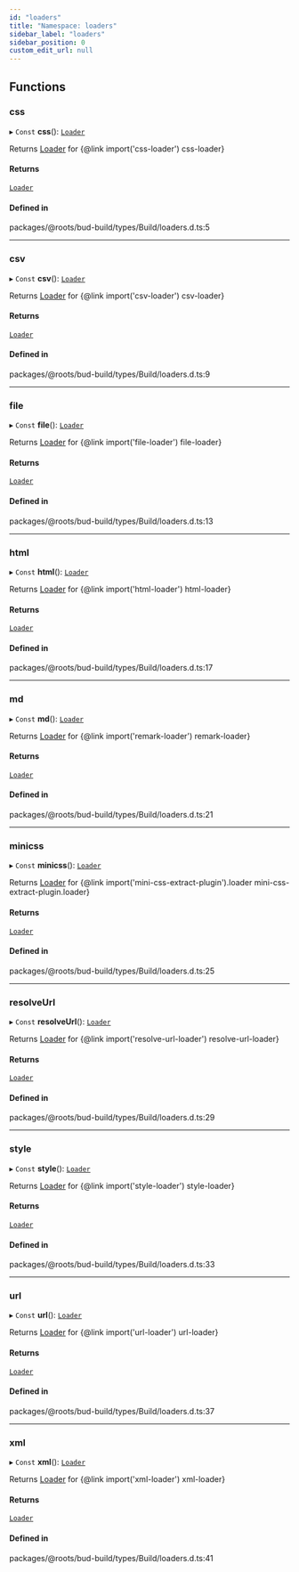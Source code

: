 ```yaml
---
id: "loaders"
title: "Namespace: loaders"
sidebar_label: "loaders"
sidebar_position: 0
custom_edit_url: null
---
```


## Functions

### css

▸ `Const` **css**(): [`Loader`](../classes/Loader.md)

Returns [Loader](../classes/Loader.md) for {@link import('css-loader') css-loader}

#### Returns

[`Loader`](../classes/Loader.md)

#### Defined in

packages/@roots/bud-build/types/Build/loaders.d.ts:5

___

### csv

▸ `Const` **csv**(): [`Loader`](../classes/Loader.md)

Returns [Loader](../classes/Loader.md) for {@link import('csv-loader') csv-loader}

#### Returns

[`Loader`](../classes/Loader.md)

#### Defined in

packages/@roots/bud-build/types/Build/loaders.d.ts:9

___

### file

▸ `Const` **file**(): [`Loader`](../classes/Loader.md)

Returns [Loader](../classes/Loader.md) for {@link import('file-loader') file-loader}

#### Returns

[`Loader`](../classes/Loader.md)

#### Defined in

packages/@roots/bud-build/types/Build/loaders.d.ts:13

___

### html

▸ `Const` **html**(): [`Loader`](../classes/Loader.md)

Returns [Loader](../classes/Loader.md) for {@link import('html-loader') html-loader}

#### Returns

[`Loader`](../classes/Loader.md)

#### Defined in

packages/@roots/bud-build/types/Build/loaders.d.ts:17

___

### md

▸ `Const` **md**(): [`Loader`](../classes/Loader.md)

Returns [Loader](../classes/Loader.md) for {@link import('remark-loader') remark-loader}

#### Returns

[`Loader`](../classes/Loader.md)

#### Defined in

packages/@roots/bud-build/types/Build/loaders.d.ts:21

___

### minicss

▸ `Const` **minicss**(): [`Loader`](../classes/Loader.md)

Returns [Loader](../classes/Loader.md) for {@link import('mini-css-extract-plugin').loader mini-css-extract-plugin.loader}

#### Returns

[`Loader`](../classes/Loader.md)

#### Defined in

packages/@roots/bud-build/types/Build/loaders.d.ts:25

___

### resolveUrl

▸ `Const` **resolveUrl**(): [`Loader`](../classes/Loader.md)

Returns [Loader](../classes/Loader.md) for {@link import('resolve-url-loader') resolve-url-loader}

#### Returns

[`Loader`](../classes/Loader.md)

#### Defined in

packages/@roots/bud-build/types/Build/loaders.d.ts:29

___

### style

▸ `Const` **style**(): [`Loader`](../classes/Loader.md)

Returns [Loader](../classes/Loader.md) for {@link import('style-loader') style-loader}

#### Returns

[`Loader`](../classes/Loader.md)

#### Defined in

packages/@roots/bud-build/types/Build/loaders.d.ts:33

___

### url

▸ `Const` **url**(): [`Loader`](../classes/Loader.md)

Returns [Loader](../classes/Loader.md) for {@link import('url-loader') url-loader}

#### Returns

[`Loader`](../classes/Loader.md)

#### Defined in

packages/@roots/bud-build/types/Build/loaders.d.ts:37

___

### xml

▸ `Const` **xml**(): [`Loader`](../classes/Loader.md)

Returns [Loader](../classes/Loader.md) for {@link import('xml-loader') xml-loader}

#### Returns

[`Loader`](../classes/Loader.md)

#### Defined in

packages/@roots/bud-build/types/Build/loaders.d.ts:41
